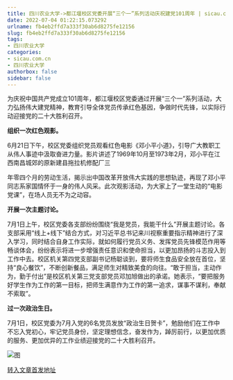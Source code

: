 ```yaml
---
title: 四川农业大学->都江堰校区党委开展“三个一”系列活动庆祝建党101周年 | sicau.com.cn
date: 2022-07-04 01:22:15.073292
urlname: fb4eb2ffd7a333f30ab6d8275fe12156
slug: fb4eb2ffd7a333f30ab6d8275fe12156
tags: 
- 四川农业大学
categories:
- sicau.com.cn
- 四川农业大学
authorbox: false
sidebar: false
---
```

为庆祝中国共产党成立101周年，都江堰校区党委通过开展“三个一”系列活动，大力弘扬伟大建党精神，教育引导全体党员传承红色基因，争做时代先锋，以实际行动迎接党的二十大胜利召开。  

**组织一次红色观影。**

6月21日下午，校区党委组织党员观看红色电影《邓小平小道》，引导广大教职工从伟人事迹中汲取奋进力量。影片讲述了1969年10月至1973年2月，邓小平在江西南昌城郊的原新建县拖拉机修配厂三
<!--more-->
年零四个月的劳动生活，揭示出中国改革开放伟大实践的思想轨迹，再现了邓小平同志系家国情怀于一身的伟人风采。此次观影活动，为大家上了一堂生动的“电影党课”，在场人员无不为之动容。

**开展一次主题讨论。**

7月1日上午，校区党委各支部纷纷围绕“我是党员，我能干什么”开展主题讨论。各支部采用“线上+线下”结合方式，对习近平总书记来川视察重要指示精神进行了深入学习，同时结合自身工作实际，就如何履行党员义务、发挥党员先锋模范作用等畅谈体会，纷纷表示将进一步增强责任意识和使命担当，以更加昂扬的斗志投入到工作中去。校区机关第四党支部副书记杨聪谈到，要将师生食品安全放在首位，坚持“良心餐饮”，不断创新餐品，满足师生对精致美食的向往。“敢于担当，主动作为，勤于付出”是校区机关第三党支部党员邓加旭做出的承诺。她表示，“要把服务好学生作为工作的第一目标，把师生满意作为工作的第一追求，谋事不谋利，奉献不索取”。

**过一次政治生日。**

7月1日，校区党委为7月入党的6名党员发放“政治生日贺卡”，勉励他们在工作中不忘入党初心，牢记党员身份，坚定理想信念，奋发作为，踔厉前行，以更加优质的服务、更加优异的工作业绩迎接党的二十大胜利召开。

![图](https://news.sicau.edu.cn/__local/8/59/B9/CC8F58886E611A47C4DAE34F9C5_E06DFCA4_7A1B.png)

[转入文章首发地址](https://news.sicau.edu.cn/info/1078/68666.htm)